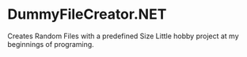 # DummyFileCreator.NET
Creates Random Files with a predefined Size
Little hobby project at my beginnings of programing.
